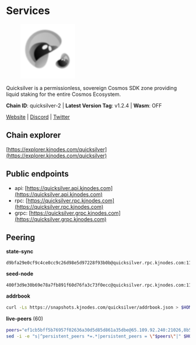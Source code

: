 # Services

<figure><img src="https://raw.githubusercontent.com/kj89/cosmos-images/main/logos/quicksilver.png" width="150" alt=""><figcaption></figcaption></figure>

Quicksilver is a permissionless, sovereign Cosmos SDK zone providing liquid staking for the entire Cosmos Ecosystem.

**Chain ID**: quicksilver-2 | **Latest Version Tag**: v1.2.4 | **Wasm**: OFF

[Website](https://quicksilver.zone) | [Discord](https://discord.gg/quicksilverprotocol) | [Twitter](https://twitter.com/quicksilverzone)




## Chain explorer
[https://explorer.kjnodes.com/quicksilver](https://explorer.kjnodes.com/quicksilver)

## Public endpoints

* api: [https://quicksilver.api.kjnodes.com](https://quicksilver.api.kjnodes.com)
* rpc: [https://quicksilver.rpc.kjnodes.com](https://quicksilver.rpc.kjnodes.com)
* grpc: [https://quicksilver.grpc.kjnodes.com](https://quicksilver.grpc.kjnodes.com)

## Peering

**state-sync**

```text
d9bfa29e0cf9c4ce0cc9c26d98e5d97228f93b0b@quicksilver.rpc.kjnodes.com:11656
```

**seed-node**

```text
400f3d9e30b69e78a7fb891f60d76fa3c73f0ecc@quicksilver.rpc.kjnodes.com:11659
```

**addrbook**
```bash
curl -Ls https://snapshots.kjnodes.com/quicksilver/addrbook.json > $HOME/.quicksilverd/config/addrbook.json
```

**live-peers** (60)
```bash
peers="ef1cb5bff5b76957f02636a30d5d85d861a35dbe@65.109.92.240:21026,8b575bbadf6bacdae40cf97681f111f6b0eb3a91@65.108.206.57:11656,ac610f4907efb3e04f4f9915ca3ed91ab0273573@65.108.85.218:26656,cc091c4d385e449a718fb252de800a9caf01913f@95.217.225.212:11656,71b753819eb653e99e6a825b80af20ca9bccb087@135.125.163.63:24666,d6246909abf0c5e82f48ce6f623cba587b899e15@217.160.246.138:26656,020f15d3a9408462b1f7b59252a58713f30fff81@81.0.218.193:11656,0a3860f9d3c27b34910fe8660240ae55699b55c2@84.244.95.245:26656,43b97f492bf47b455b7b275c396b1840f4eb336d@142.132.139.101:26656,3a5d0b97feb595375c24665dcf17d793be129e8b@51.89.155.2:28656,e4dbb1c6075822390aa23885750b306e1a54f9b0@5.161.101.185:26656,063cc6b75194c4f943d32c549667ba210a7f2de1@195.3.222.240:26856,6785dbb8a0138600e0e0faaa77baa375451b38bb@162.55.132.48:15620,161f453c9ff27f3120ec5078f56b505316fbc720@65.108.6.45:61156,602700ce2ed57b2176514ec2ecbda079caa7a536@178.170.40.28:15620,82c212c73d15ed2c7e6ad7cc5dd68cdd559c0056@65.109.52.178:26656,679f56feb7f4f91d46a92d0eb474d1dc43466d18@213.239.215.59:29986,ff2055b198685f619897058a26776b9d1b73dc3c@178.63.184.129:26656,ef9c9b1952f245fbb24603d5a1f643041bec7af7@141.95.65.26:29986,5e2b0913543b7e1e070e32326d5d901b456b2190@146.19.24.133:26656,4a73a81a94c9cd7147a84c35c7ab7abec94093bd@204.93.241.110:27651,05241d21ff9e7c699bbdb4faa73da1860b6d8cd7@128.199.85.168:26656,e726816f42831689eab9378d5d577f1d06d25716@176.9.188.21:26656,0a226e70ceb7a4123e66216d1ed83ef22ed8a187@185.119.118.118:2000,ec076ff33f2986d064b78602e2ccd2c925bf761e@161.97.82.203:26256,e1b058e5cfa2b836ddaa496b10911da62dcf182e@138.201.8.248:26656,663134c4999f4f9fc59879eaaebbb332e91e2160@45.34.1.114:33656,271419d3eb3878c902ebb0064490ad702d9d067f@144.76.145.150:26656,83435bc3cbb0204188c666259ccebcd73ac33ec8@65.109.139.182:11656,ee14b4bbeb436056952c8e4e7c84826dfb92143b@65.109.105.17:26656,d22c450ef79e019dc702d9098ff09f02294e6dff@65.109.37.58:26656,ebafaa0d0087ecfc785b095d6a91a67a12eecd80@5.9.100.25:26656,06230bbaabb6c9c6223275b57d8e10fc609ae7ba@51.89.7.184:26633,46a0c8717148c4a4aa86eaaa9727e7bc6bb8e70c@49.12.7.7:26656,28ebd43e8c888ed069165fa035e101ae6fd7955e@139.162.191.246:26656,e3dd956ac4081ba42ae3d038edd6d80ddf092751@198.199.90.99:26656,09f16a08fb0da3a20a7bc0212e3bc4645b04918c@65.21.142.30:28656,b212d5740b2e11e54f56b072dc13b6134650cfb5@169.155.168.98:26656,8ebd6e7c74a9c36a175f9a86148354b378a4f387@185.248.24.16:26656,185f80586290dcd53db67ebc2da1e146e291bcd6@148.251.13.186:11156,cbc2c7a7cd39750abee0dcd5dd2832feddbde20e@50.21.173.76:26656,e50848e299c7909245a9af690341ff27e21f7b69@65.109.87.88:56656,2c658378f5356e39ecea6947eb312f45a8ccfde1@142.132.199.211:26654,618e09601dd5abb2bd02de957982742e4c1975ab@195.14.6.2:26656,4aa6607f87ad0b458526d3405731e71553cf275c@219.100.163.35:26656,6636a7b33c80eeb1f91ad559632baa836221959e@51.161.12.92:26656,b4bcce87121963e1e97619dc135f2eb1a9fd5dfc@88.198.32.17:36656,5f0c0411e34e1c7d0b9c53749d90a923b5e8c625@65.21.133.125:35656,e3f8ffcdcf2f7e15a702ee72a87d4a48ab206057@148.72.153.85:26656,443ad7c991b2915b620673b10206c92e2b4040e0@173.67.177.120:26656,a1f5e0b68f36091d5fc8f30aba914b6c191f21fa@65.108.128.201:11156,d9bfa29e0cf9c4ce0cc9c26d98e5d97228f93b0b@65.109.88.38:11656,4de2811fd20d33110daf62223975beccecbe55a0@15.235.114.195:26656,bf5d518265b2d5e670cee6f4dc08b95da4fe8baf@107.155.109.202:26656,2020c09ef7542899a4c55b382013c469122186d6@51.195.88.136:15620,4559f4c24037bfad4791b2a6d6d5c769a16cad53@65.109.92.79:15656,0865ef3e5a613f75f17a0092bd47e71d8c171124@51.222.44.116:15656,c207da8baf9ff916285c7fec684fb1bc3ff2ba65@93.115.25.106:47656,3b3c0037090a1b5ef9f7ac58ff79f33dffdd188a@65.108.231.124:15656,ae44851a5d63d70382c1621bc7727db2a40d10d0@88.99.164.158:21026"
sed -i -e "s|^persistent_peers *=.*|persistent_peers = \"$peers\"|" $HOME/.quicksilverd/config/config.toml
```
